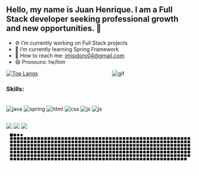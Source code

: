 ## Hello, my name is Juan Henrique. I am a Full Stack developer seeking professional growth and new opportunities. 👋

- ⚙️ I’m currently working on Full Stack projects
- 📕 I’m currently learning Spring Framework
- 📧 How to reach me: jmisidoro04@gmail.com
- 😄 Pronouns: he/him

[![Top Langs](https://github-readme-stats.vercel.app/api/top-langs/?username=JuanHenrique04&layout=donut&exclude_repo=Trabalho-Angular-main&theme=radical)](https://github.com/JuanHenrique04/github-readme-stats)
<img align="right" width="220" alt="gif" src="https://cdn.discordapp.com/attachments/1122666147653894275/1199560226903429150/Design_sem_nome_4.gif?ex=65c2fc84&is=65b08784&hm=d70034c14de3e58561a99344abc5afd41ce2527b58c68fd40e8e80b4e7037c45&">

### Skills:
<div style="display: inline_block"><br>
  <img align="center" alt="java" height="30" width="40" src="https://cdn.jsdelivr.net/gh/devicons/devicon/icons/java/java-original.svg">
  <img align="center" alt="spring" height="30" width="40" src="https://cdn.jsdelivr.net/gh/devicons/devicon/icons/spring/spring-original.svg">
  <img align="center" alt="html" height="30" width="40" src="https://cdn.jsdelivr.net/gh/devicons/devicon/icons/html5/html5-original.svg">
  <img align="center" alt="css" height="30" width="40" src="https://cdn.jsdelivr.net/gh/devicons/devicon/icons/css3/css3-original.svg">
  <img align="center" alt="js" height="30" width="40" src="https://cdn.jsdelivr.net/gh/devicons/devicon/icons/javascript/javascript-plain.svg">
  <img align="center" alt="js" height="30" width="40" src="https://cdn.jsdelivr.net/gh/devicons/devicon/icons/mysql/mysql-original-wordmark.svg">
</div>

##

<div> 
  <a href="https://instagram.com/juan_henrique04" target="_blank"><img src="https://img.shields.io/badge/-Instagram-%23E4405F?style=for-the-badge&logo=instagram&logoColor=white" target="_blank"></a>
  <a href="mailto:jmisidoro04@gmail.com"><img src="https://img.shields.io/badge/-Gmail-%23333?style=for-the-badge&logo=gmail&logoColor=white" target="_blank"></a>
  <a href="https://www.linkedin.com/in/juan-henrique-04b072235/" target="_blank"><img src="https://img.shields.io/badge/-LinkedIn-%230077B5?style=for-the-badge&logo=linkedin&logoColor=white" target="_blank"></a>
</div>

<picture>
  <source media="(prefers-color-scheme: dark)" srcset="https://raw.githubusercontent.com/JuanHenrique04/JuanHenrique04/output/github-contribution-grid-snake-dark.svg">
  <source media="(prefers-color-scheme: light)" srcset="https://raw.githubusercontent.com/JuanHenrique04/JuanHenrique04/output/github-contribution-grid-snake.svg">
  <img alt="github contribution grid snake animation" src="https://raw.githubusercontent.com/JuanHenrique04/JuanHenrique04/output/github-contribution-grid-snake.svg">
</picture>
